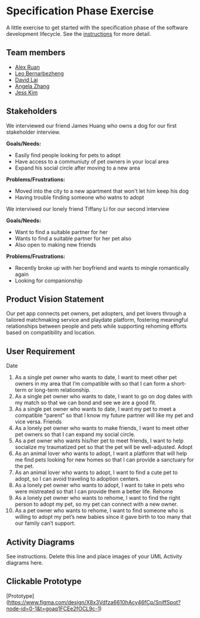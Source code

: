 # Specification Phase Exercise

A little exercise to get started with the specification phase of the software development lifecycle. See the [instructions](instructions.md) for more detail.

## Team members

- [Alex Ruan](https://github.com/axruan)
- [Leo Bernarbezheng](https://github.com/leonaurdo)
- [David Lai](https://github.com/danonymouse)
- [Angela Zhang](https://github.com/angelazzh)
- [Jess Kim](https://github.com/jessiekim0)

## Stakeholders

We interviewed our friend James Huang who owns a dog for our first stakeholder interview.

**Goals/Needs:**
- Easily find people looking for pets to adopt
- Have access to a communiuty of pet owners in your local area
- Expand his social circle after moving to a new area

**Problems/Frustrations:**
- Moved into the city to a new apartment that won't let him keep his dog
- Having trouble finding someone who watns to adopt

We interviwed our lonely friend Tiffany Li for our second interview

**Goals/Needs:**
- Want to find a suitable partner for her
- Wants to find a suitable partner for her pet also
- Also open to making new friends

**Problems/Frustrations:**
- Recently broke up with her boyfriend and wants to mingle romantically again
- Looking for companionship


## Product Vision Statement

Our pet app connects pet owners, pet adopters, and pet lovers through a tailored matchmaking service and playdate platform, fostering meaningful relationships between people and pets while supporting rehoming efforts based on compatibility and location.

## User Requirement

Date
1. As a single pet owner who wants to date, I want to meet other pet owners in my area that I’m compatible with so that I can form a short-term or long-term relationship.
2. As a single pet owner who wants to date, I want to go on dog dates with my match so that we can bond and see we are a good fit.
3. As a single pet owner who wants to date, I want my pet to meet a compatible “parent” so that I know my future partner will like my pet and vice versa.
Friends 
4. As a lonely pet owner who wants to make friends, I want to meet other pet owners so that I can expand my social circle.
5. As a pet owner who wants his/her pet to meet friends, I want to help socialize my traumatized pet so that the pet will be well-adjusted.
Adopt
6. As an animal lover who wants to adopt, I want a platform that will help me find pets looking for new homes so that I can provide a sanctuary for the pet.
7. As an animal lover who wants to adopt, I want to find a cute pet to adopt, so I can avoid traveling to adoption centers.
8. As a lonely pet owner who wants to adopt, I want to take in pets who were mistreated so that I can provide them a better life.
Rehome
9. As a lonely pet owner who wants to rehome, I want to find the right person to adopt my pet, so my pet can connect with a new owner.
10. As a pet owner who wants to rehome, I want to find someone who is willing to adopt my pet’s new babies since it gave birth to too many that our family can’t support. 


## Activity Diagrams

See instructions. Delete this line and place images of your UML Activity diagrams here.

## Clickable Prototype

[Prototype] (https://www.figma.com/design/X8x3Vdfza6610hAcy46fCp/SniffSpot?node-id=0-1&t=goaq1FCEe2fOCL9c-1)